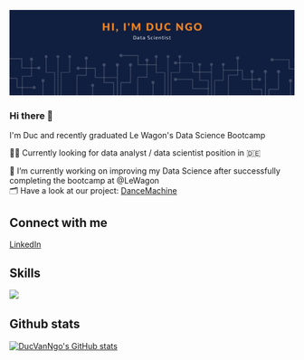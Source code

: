 ![ProfileBanner](banner.png)


### Hi there 👋

I'm Duc and recently graduated Le Wagon's Data Science Bootcamp

🕵🏻 Currently looking for data analyst / data scientist position in 🇩🇪

🌱 I’m currently working on improving my Data Science after successfully completing the bootcamp at @LeWagon <br>
🗂 Have a look at our project: [DanceMachine](https://github.com/worldlife92/dancemachine-by-871)

## Connect with me

[LinkedIn](https://www.linkedin.com/in/ducvanngo/)

## Skills

<p align="left">
  <a href="https://skillicons.dev">
    <img src="https://skillicons.dev/icons?i=py,sqlite,tensorflow,html,heroku,git,gcp,docker" />
  </a>
</p>

## Github stats

[![DucVanNgo's GitHub stats](https://github-readme-stats.vercel.app/api?username=ducvanngo&count_private=true&theme=merko&bg_color=101e3f&title_color=f78620&text_color=FFFFFF)](https://github.com/ducvanngo)
